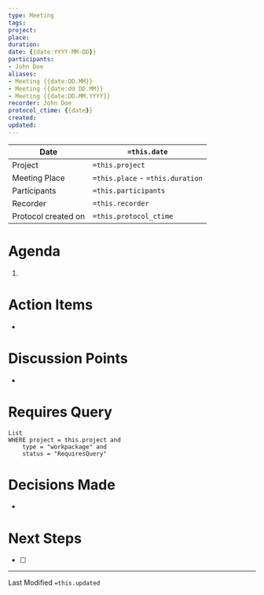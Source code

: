 ```yaml
---
type: Meeting
tags: 
project: 
place:
duration:
date: {{date:YYYY-MM-DD}}
participants:
- John Doe
aliases:
- Meeting {{date:DD.MM}}
- Meeting {{date:dd DD.MM}}
- Meeting {{date:DD.MM.YYYY}}
recorder: John Doe
protocol_ctime: {{date}}
created: 
updated: 
---
```

|Date|`=this.date`|
|-|-|
|Project|`=this.project`|
|Meeting Place|`=this.place` - `=this.duration`|
|Participants|`=this.participants`|
|Recorder|`=this.recorder`|
|Protocol created on|`=this.protocol_ctime`|


# Agenda
1. 

# Action Items
- 

# Discussion Points
- 

# Requires Query
```dataview
List
WHERE project = this.project and
	type = "workpackage" and
	status = "RequiresQuery"
```

# Decisions Made
- 

# Next Steps
- [ ] 

___
Last Modified `=this.updated`
